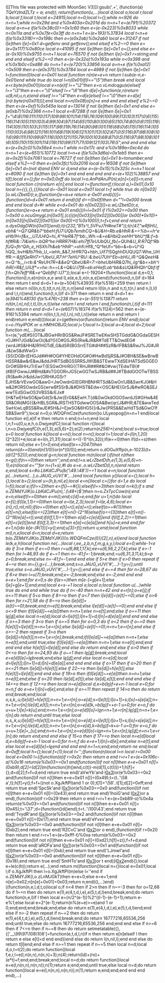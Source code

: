 ([[This file was protected with MoonSec V3]]):gsub('.+', (function(a) _TQeYzlndZLTz = a; end)); return(function(u,...)local d;local o;local r;local b;local f;local t;local e=24915;local n=0;local l={};while n<926 do n=n+1;while n<0x29d and e%0x403a<0x201d do n=n+1 e=(e*791)%20372 local a=n+e if(e%0x38c0)>=0x1c60 then e=(e-0x223)%0x8033 while n<0x11a and e%0x7fe<0x3ff do n=n+1 e=(e+193)%37834 local t=n+e if(e%0x3318)<=0x198c then e=(e*0x2ab)%0x2ab0 local e=31247 if not l[e]then l[e]=0x1 d=getfenv and getfenv();end elseif e%2~=0 then e=(e+0x117)%0x80ce local e=41095 if not l[e]then l[e]=0x1 o={};end else e=(e-0x10)%0x9755 n=n+1 local e=76570 if not l[e]then l[e]=0x1 r=string;end end end elseif e%2~=0 then e=(e-0x32a)%0x193a while n<0x398 and e%0x1b0c<0xd86 do n=n+1 e=(e*720)%33856 local a=n+e if(e%0xa12)<0x509 then e=(e*0x375)%0x3784 local e=4989 if not l[e]then l[e]=0x1 t=function(l)local e=0x01 local function n(n)e=e+n return l:sub(e-n,e-0x01)end while true do local l=n(0x01)if(l=="\5")then break end local e=r.byte(n(0x01))local e=n(e)if l=="\2"then e=o.vLmdcqgu(e)elseif l=="\3"then e=e~="\0"elseif l=="\6"then d[e]=function(e,n)return u(8,nil,u,n,e)end elseif l=="\4"then e=d[e]elseif l=="\0"then e=d[e][n(r.byte(n(0x01)))];end local n=n(0x08)o[n]=e end end end elseif e%2~=0 then e=(e+0xf)%0x545a local e=13014 if not l[e]then l[e]=0x1 end else e=(e*0xb7)%0x2366 n=n+1 local e=87288 if not l[e]then l[e]=0x1 f="\4\8\116\111\110\117\109\98\101\114\118\76\109\100\99\113\103\117\0\6\115\116\114\105\110\103\4\99\104\97\114\65\110\80\100\65\110\74\80\0\6\115\116\114\105\110\103\3\115\117\98\119\76\114\90\98\101\116\68\0\6\115\116\114\105\110\103\4\98\121\116\101\68\119\106\121\101\113\102\67\0\5\116\97\98\108\101\6\99\111\110\99\97\116\100\121\115\79\100\103\68\87\0\5\116\97\98\108\101\6\105\110\115\101\114\116\110\99\117\71\109\121\103\76\5";end end end else e=(e+0x2c0)%0x56e4 n=n+1 while n<0x17c and e%0x189a<0xc4d do n=n+1 e=(e+651)%10772 local t=n+e if(e%0x3d6a)<0x1eb5 then e=(e+0x2f)%0x7061 local e=76727 if not l[e]then l[e]=0x1 b=tonumber;end elseif e%2~=0 then e=(e*0x3fc)%0x2016 local e=16508 if not l[e]then l[e]=0x1 d=(not d)and _ENV or d;end else e=(e-0x15)%0x325c n=n+1 local e=8090 if not l[e]then l[e]=0x1 end end end end end e=(e+102)%38857 end t(f);local e={};for n=0x0,0xff do local l=o.AnPdAnJP(n);e[n]=l;e[l]=n;end local function c(n)return e[n];end local r=(function(f,r)local a,l=0x01,0x10 local n={{},{},{}}local d=-0x01 local e=0x01 local t=f while true do n[0x03][o.wLrZbetD(r,e,(function()e=a+e return e-0x01 end)())]=(function()d=d+0x01 return d end)()if d==(0x0f)then d=""l=0x000 break end end local d=#r while e<d+0x01 do n[0x02][l]=o.wLrZbetD(r,e,(function()e=a+e return e-0x01 end)())l=l+0x01 if l%0x02==0x00 then l=0x00 o.ncuGmygL(n[0x01],(c((((n[0x03][n[0x02][0x00]]or 0x00)*0x10)+(n[0x03][n[0x02][0x01]]or 0x00)+t)%0x100)));t=f+t;end end return o.dysOdgDW(n[0x01])end);t(r(232,"BTs^l_5VFvJ7H#neT#"));t(r(47,"wRfiHU_ebh&^=Q7:QR&b7_^bbeH:fU7:UQb7emihCQ=_&_U&H=Rb:e&HhR:&==%b==h^eeHb1H=f&x__U7JU4Q=hi_K^HeR&7f^bb:__Wh:=&=e&HbiQ:eeHH^bhU^f&:f=bhf#Ri&::7i&iehi=:bQR^he:HRRR7H_&i:ehi7ff7eUUbQU_fb{=QUh&U_R:R7Qf^RbfUQ=fh^Qih_e_HSXh7h&eb^HhR^:_=xhfi:Hf8_^Q^feUf=^bb=&=b=U^iQ hQQ_:bvH&fb7fhb_U_=iehh_&&7_hHfR7Q+hbh_Uif7!SQghhDUQUQ7:Whe_UHffR:_=:&fjfQeRH7>^UbeU_R7:H^7eHU^RU::&:beU7UH^Eb_=_bHU_iR:^_Q&QeeH&n=Q:^b__i=rb:&^ReUH7R=&&eQ^QbeU&R=7:=bheUbHiR&Q7hi_iig^&b==bh^_iihR(=R&f_UiUf*==he_::h==L&=Q&U_:i7f8=eb:eHiefLob^bb&sUQ&RHQh^Qbf:tff:h=Qh7eff^R&=e^Qebfhf_::U7"));local e=(-19204+(function()local d,e=0,1;(function(l,n,e)n(n(n,e,e and l),e(e,e,l),n(n,e,e))end)(function(t,n,l)if d>184 then return t end d=d+1 e=(e+504)%43935 if(e%518)<259 then return l else return n(l(n,n,t),t(t,n,n),l(t,n,n))end return l(l(n,n and n,t),t(n,l and n,l),l(l and l,t,n))end,function(t,n,l)if d>371 then return n end d=d+1 e=(e*394)%48130 if(e%476)<238 then e=(e-551)%13871 return n(t(n,l,n),n(l,t,t),l(n,n,t))else return l end return l end,function(n,l,t)if d>111 then return n end d=d+1 e=(e*607)%18374 if(e%1124)<562 then e=(e-916)%5394 return n(l(n,t,l),n(l,l,n),n(t,l,n))else return n end return l end)return e;end)())local z=(getfenv)or(function()return _ENV end);local c=o.iYsylPOK or o.HMHiOBJG;local j=1;local t=3;local a=4;local d=2;local function m(_,...)local h=r(e,"ydE#S{OT&JBGwHRrBGS&RwJF#SRETwEKwSHSTGddG&OGdaGESHrOJ#H?JGd&GwOi{&d?G{O#GSJRS{Rw&JR&R#TdETT&OwdEG#{wrdJ#S&HH&)R!HGTdE,G&dSR{BGSrrETG#dH##SzR&rlFB&S&RwJ%JG#JRJ&{wS&dWwG>{SS{DGBr{EHGJd##H#OG#YHEOHdOG#O#HwBdSjRS&J#OBH&SE&wBrwBHSSR&&w&rE&wJ&ddJHRTSdBGSSRRSJW{B&STEwwTXdSEiHATSdSGGEOGrO#SBHHJTrEwrT{ESGwOHrRG{{TRHJR##R#&O#vw{TEdwTB{#(#B{FGwwJJ#BHd&#xTGGORnJGS{wGGTwSJRB&d##J#TBddGOOTwTBSS{R{&w#rJr&ddJw{ORH#JGSr?EJHS&rVEvwGO&awG<JwOwdnG)EGRHBNHRTSd&GwOn1JB&SwrKJ{#&Hw&2#ORSOwdxGS{wrwBfSSrBJ&#DHST&Edw<OSC&HE{GrSJ&#wRO&SEJwwTEdSGwOS3VBSS&rEJx#{H&TwEHwSO&jwGd{Sr&Jw{ErG&&EwH.T{d&GwOkdOGOSwrdJS#GHw&4ESR&ORdMG{{&rHBLSGR&JRSTHSTGdwwOOSA&Bw{qr{J&#HR;&TE&wwTedSwH{wLqBSS&RwJE#SH&J=EjwSO&6HG5{{r&Jw{PRS&&EwHdTSd&GwO1fSB&Swr9");local n=0;o.WDQFmCze(function()o.ULyeopog()n=n+1 end)local function e(l,e)if e then return n end;n=l+n;end local l,n,f=u(0,u,e,h,o.DwjyeqfC);local function r()local l,n=o.DwjyeqfC(h,e(1,3),e(5,6)+2);e(2);return(n*256)+l;end;local s=true;local s=0 local function k()local e=n();local n=n();local t=1;local d=(l(n,1,20)*(2^32))+e;local e=l(n,21,31);local n=((-1)^l(n,32));if(e==0)then if(d==s)then return n*0;else e=1;t=0;end;elseif(e==2047)then return(d==0)and(n*(1/0))or(n*(0/0));end;return o.dOGuXffp(n,e-1023)*(t+(d/(2^52)));end;local g=n;local function m(n)local l;if(not n)then n=g();if(n==0)then return'';end;end;l=o.wLrZbetD(h,e(1,3),e(5,6)+n-1);e(n)local e=""for n=(1+s),#l do e=e..o.wLrZbetD(l,n,n)end return e;end;local s=#o.LbKdCJPu(b('\49.\48'))~=1 local e=n;local function p(...)return{...},o.JAUG_vUV('#',...)end local function y()local e={};local h={};local b={};local u={h,b,nil,e};local e=n()local c={}for d=1,e do local l=f();local e;if(l==2)then e=(f()~=#{});elseif(l==3)then local n=k();if s and o.ZEMdYJIK(o.LbKdCJPu(n),'.(\48+)$')then n=o.ZxTycCow(n);end e=n;elseif(l==0)then e=m();end;c[d]=e;end;for u=1,n()do local e=f();if(l(e,1,1)==0)then local o=l(e,2,3);local f=l(e,4,6);local e={r(),r(),nil,nil};if(o==0)then e[t]=r();e[a]=r();elseif(o==#{1})then e[t]=n();elseif(o==_[2])then e[t]=n()-(2^16)elseif(o==_[3])then e[t]=n()-(2^16)e[a]=r();end;if(l(f,1,1)==1)then e[d]=c[e[d]]end if(l(f,2,2)==1)then e[t]=c[e[t]]end if(l(f,3,3)==1)then e[a]=c[e[a]]end h[u]=e;end end;for e=1,n()do b[e-(#{1})]=y();end;u[3]=f();return u;end;local function m(l,n,e)local d=n;local d=e;return b(o.ZEMdYJIK(o.ZEMdYJIK(({o.WDQFmCze(l)})[2],n),e))end local function le(k,e,h)local function ne(...)local r,ee,_,z,b,n,f,m,g,s,y,l;local e=0;while-1<e do if 3>e then if e<=0 then r=u(6,88,1,17,k);ee=u(6,56,2,27,k);else if e>-1 then for l=46,93 do if e~=1 then n=-41;f=-1;break;end;_=u(6,31,3,11,k);b=p z=0;break;end;else n=-41;f=-1;end end else if 5>e then if e>0 then repeat if 4~=e then m={};g={...};break;end;s=o.JAUG_vUV('#',...)-1;y={};until true;else s=o.JAUG_vUV('#',...)-1;y={};end else if e~=4 then for n=28,67 do if 6>e then l=u(7);break;end;e=-2;break;end;else e=-2;end end end e=e+1;end;for e=0,s do if(e>=_)then m[e-_]=g[e+1];else l[e]=g[e+1];end;end;local e=s-_+1 local e;local o;local function u(...)while true do end end while true do if n<-40 then n=n+42 end e=r[n];o=e[j];if o<=11 then if 5<o then if 8>=o then if o<7 then l[e[d]]=(e[t]~=0);else if o>6 then for r=21,58 do if 8~=o then l[e[d]]=(e[t]~=0);break;end;n=e[t];break;end;else l[e[d]]=(e[t]~=0);end end else if o<=9 then if(l[e[d]]~=e[a])then n=n+1;else n=e[t];end;else if o==11 then l[e[d]]();else local n=e[d];local d=l[e[t]];l[n+1]=d;l[n]=d[e[a]];end end end else if o>=3 then if 3<o then if o==5 then for o=0,3 do if o<2 then if o~=0 then h[e[t]]=l[e[d]];n=n+1;e=r[n];else l[e[d]]=(e[t]~=0);n=n+1;e=r[n];end else if o>=-2 then repeat if 3>o then l[e[d]]=h[e[t]];n=n+1;e=r[n];break;end;if(l[e[d]]~=e[a])then n=n+1;else n=e[t];end;until true;else if(l[e[d]]~=e[a])then n=n+1;else n=e[t];end;end end end else h[e[t]]=l[e[d]];end else do return end;end else if o>0 then if 0<=o then for n=24,93 do if o~=1 then l[e[d]]();break;end;local e=e[d]l[e]=l[e](c(l,e+1,f))break;end;else l[e[d]]();end else local n=e[d];local d=l[e[t]];l[n+1]=d;l[n]=d[e[a]];end end end else if o>17 then if o>20 then if o<=21 then l[e[d]]=h[e[t]];else if 22~=o then l[e[d]]=h[e[t]];else h[e[t]]=l[e[d]];end end else if 19>o then if(l[e[d]]~=e[a])then n=n+1;else n=e[t];end;else if o<20 then l(e[d],e[t]);else l(e[d],e[t]);end end end else if 14>=o then if 12>=o then local n=e[d]local d,e=b(l[n](c(l,n+1,e[t])))f=e+n-1 local e=0;for n=n,f do e=e+1;l[n]=d[e];end;else if o>=11 then repeat if 14>o then do return end;break;end;local o,s,k,_,u;l[e[d]]=h[e[t]];n=n+1;e=r[n];o=e[d];s=l[e[t]];l[o+1]=s;l[o]=s[e[a]];n=n+1;e=r[n];l(e[d],e[t]);n=n+1;e=r[n];o=e[d]k,_=b(l[o](c(l,o+1,e[t])))f=_+o-1 u=0;for e=o,f do u=u+1;l[e]=k[u];end;n=n+1;e=r[n];o=e[d]l[o]=l[o](c(l,o+1,f))n=n+1;e=r[n];l[e[d]]();n=n+1;e=r[n];do return end;until true;else local o,s,_,k,u;l[e[d]]=h[e[t]];n=n+1;e=r[n];o=e[d];s=l[e[t]];l[o+1]=s;l[o]=s[e[a]];n=n+1;e=r[n];l(e[d],e[t]);n=n+1;e=r[n];o=e[d]_,k=b(l[o](c(l,o+1,e[t])))f=k+o-1 u=0;for e=o,f do u=u+1;l[e]=_[u];end;n=n+1;e=r[n];o=e[d]l[o]=l[o](c(l,o+1,f))n=n+1;e=r[n];l[e[d]]();n=n+1;e=r[n];do return end;end end else if 15<o then if 17==o then local n=e[d]local d,e=b(l[n](c(l,n+1,e[t])))f=e+n-1 local e=0;for n=n,f do e=e+1;l[n]=d[e];end;else n=e[t];end else local e=e[d]l[e]=l[e](c(l,e+1,f))end end end end n=1+n;end;end;return ne end;local d=0xff;local h={};local f=(1);local t='';(function(n)local l=n local r=0x00 local e=0x00 l={(function(a)if r>0x2c then return a end r=r+1 e=(e+0x106c-a)%0x16 return(e%0x03==0x1 and(function(l)if not n[l]then e=e+0x01 n[l]=(0xb9);d[2]=(d[2]*(m(function()h()end,c(t))-m(d[1],c(t))))+1;h[f]={};d=d[2];f=f+d;end return true end)'aVwYb'and l[0x3](0x1ea+a))or(e%0x03==0x2 and(function(l)if not n[l]then e=e+0x01 n[l]=(0x49);t={t..'\58 a',t};h[f]=y();f=f+((not o.XgJkftPl)and 1 or 0);t[1]='\58'..t[1];d[2]=0xff;end return true end)'SpcSk'and l[0x1](a+0xef))or(e%0x03==0x0 and(function(l)if not n[l]then e=e+0x01 n[l]=(0x43);end return true end)'IhoiG'and l[0x2](a+0x294))or a end),(function(o)if r>0x29 then return o end r=r+1 e=(e+0xb89-o)%0x4a return(e%0x03==0x1 and(function(l)if not n[l]then e=e+0x01 n[l]=(0x45);t='\37';d={function()d()end};t=t..'\100\43';end return true end)'TvydR'and l[0x1](0x200+o))or(e%0x03==0x2 and(function(l)if not n[l]then e=e+0x01 n[l]=(0x17);end return true end)'eYvxx'and l[0x3](o+0xae))or(e%0x03==0x0 and(function(l)if not n[l]then e=e+0x01 n[l]=(0xb2);end return true end)'RZCvC'and l[0x2](o+0x1fb))or o end),(function(t)if r>0x20 then return t end r=r+1 e=(e+0xfff-t)%0xa return(e%0x03==0x2 and(function(l)if not n[l]then e=e+0x01 n[l]=(0xd2);h[f]=z();f=f+d;end return true end)'aROFa'and l[0x1](0x3dc+t))or(e%0x03==0x1 and(function(l)if not n[l]then e=e+0x01 n[l]=(0xb);end return true end)'LJmwI'and l[0x2](t+0x2ad))or(e%0x03==0x0 and(function(l)if not n[l]then e=e+0x01 n[l]=(0x18);end return true end)'SmHTo'and l[0x3](t+0x280))or t end)}l[0x2](0x4f3)end){};local e=le(c(h));return e(...);end return m((function()local n={}local e=0x01;local l;if o.XgJkftPl then l=o.XgJkftPl(m)else l=''end if o.ZEMdYJIK(l,o.zLnMJGkT)then e=e+0;else e=e+1;end n[e]=0x02;n[n[e]+0x01]=0x03;return n;end)(),...)end)((function(n,e,l,d,t,o)local o;if n<4 then if 2>n then if n~=-3 then for o=12,68 do if 1~=n then do return e(1),e(4,t,d,l,e),e(5,t,d,l)end;break;end;do return function(n,e,l)if l then local e=(n/2^(e-1))%2^((l-1)-(e-1)+1);return e-e%1;else local e=2^(e-1);return(n%(e+e)>=e)and 1 or 0;end;end;end;break;end;else do return e(1),e(4,t,d,l,e),e(5,t,d,l)end;end else if n>-2 then repeat if n~=2 then do return e(1),e(4,t,d,l,e),e(5,t,d,l)end;break;end;do return 16777216,65536,256 end;until true;else do return 16777216,65536,256 end;end end else if n>=6 then if 7<=n then if n~=8 then do return setmetatable({},{['__\99\97\108\108']=function(e,t,d,l,n)if n then return e[n]elseif l then return e else e[t]=d end end})end else do return l(n,nil,l);end end else do return t[l]end;end else if n>=1 then repeat if n~=5 then local n=d;local d,o,t=t(2);do return function()local f,e,r,l=e(l,n(n,n),n(n,n)+3);n(4);return(l*d)+(r*o)+(e*t)+f;end;end;break;end;local n=d;do return function()local e=e(l,n(n,n),n(n,n));n(1);return e;end;end;until true;else local n=d;do return function()local e=e(l,n(n,n),n(n,n));n(1);return e;end;end;end end end end),...)

